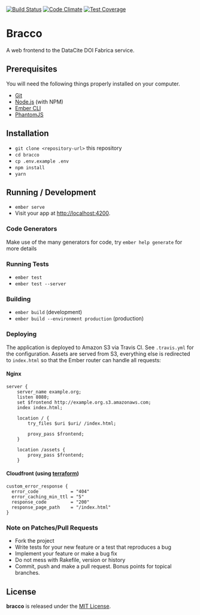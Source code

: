 [![Build Status](https://travis-ci.org/datacite/bracco.svg?branch=test)](https://travis-ci.org/datacite/bracco)
[![Code Climate](https://codeclimate.com/github/datacite/bracco/badges/gpa.svg)](https://codeclimate.com/github/datacite/bracco)
[![Test Coverage](https://codeclimate.com/github/datacite/bracco/badges/coverage.svg)](https://codeclimate.com/github/datacite/bracco/coverage)

# Bracco

A web frontend to the DataCite DOI Fabrica service.

## Prerequisites

You will need the following things properly installed on your computer.

* [Git](https://git-scm.com/)
* [Node.js](https://nodejs.org/) (with NPM)
* [Ember CLI](https://ember-cli.com/)
* [PhantomJS](http://phantomjs.org/)

## Installation

* `git clone <repository-url>` this repository
* `cd bracco`
* `cp .env.example .env`
* `npm install`
* `yarn`

## Running / Development

* `ember serve`
* Visit your app at [http://localhost:4200](http://localhost:4200).

### Code Generators

Make use of the many generators for code, try `ember help generate` for more details

### Running Tests

* `ember test`
* `ember test --server`

### Building

* `ember build` (development)
* `ember build --environment production` (production)

### Deploying

The application is deployed to Amazon S3 via Travis CI. See `.travis.yml` for the configuration.
Assets are served from S3, everything else is redirected to `index.html` so that the Ember router
can handle all requests:

#### Nginx

```
server {
    server_name example.org;
    listen 8080;
    set $frontend http://example.org.s3.amazonaws.com;
    index index.html;

    location / {
        try_files $uri $uri/ /index.html;

        proxy_pass $frontend;
    }

    location /assets {
        proxy_pass $frontend;
    }
```

#### Cloudfront (using [terraform](https://www.terraform.io/))

```
custom_error_response {
  error_code            = "404"
  error_caching_min_ttl = "5"
  response_code         = "200"
  response_page_path    = "/index.html"
}
```

### Note on Patches/Pull Requests

* Fork the project
* Write tests for your new feature or a test that reproduces a bug
* Implement your feature or make a bug fix
* Do not mess with Rakefile, version or history
* Commit, push and make a pull request. Bonus points for topical branches.

## License
**bracco** is released under the [MIT License](https://github.com/datacite/bracco/blob/master/LICENSE).
